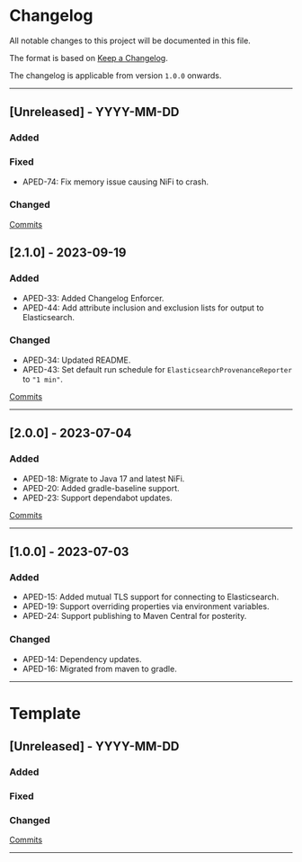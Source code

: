 # Changelog

All notable changes to this project will be documented in this file.

The format is based on [Keep a Changelog](https://keepachangelog.com/en/1.0.0/).

The changelog is applicable from version `1.0.0` onwards.

---

## [Unreleased] - YYYY-MM-DD

### Added

### Fixed

- APED-74: Fix memory issue causing NiFi to crash.

### Changed

[Commits](https://github.com/brightsparklabs/nifi-provenance-reporting-bundle/compare/2.1.0...develop)

## [2.1.0] - 2023-09-19

### Added

- APED-33: Added Changelog Enforcer.
- APED-44: Add attribute inclusion and exclusion lists for output to Elasticsearch.

### Changed

- APED-34: Updated README.
- APED-43: Set default run schedule for `ElasticsearchProvenanceReporter` to `"1 min"`.

[Commits](https://github.com/brightsparklabs/nifi-provenance-reporting-bundle/compare/2.0.0...2.1.0)

---

## [2.0.0] - 2023-07-04

### Added

- APED-18: Migrate to Java 17 and latest NiFi.
- APED-20: Added gradle-baseline support.
- APED-23: Support dependabot updates.

[Commits](https://github.com/brightsparklabs/nifi-provenance-reporting-bundle/compare/1.0.0...2.0.0)

---

## [1.0.0] - 2023-07-03

### Added

- APED-15: Added mutual TLS support for connecting to Elasticsearch.
- APED-19: Support overriding properties via environment variables.
- APED-24: Support publishing to Maven Central for posterity.

### Changed

- APED-14: Dependency updates.
- APED-16: Migrated from maven to gradle.

---

# Template

## [Unreleased] - YYYY-MM-DD

### Added

### Fixed

### Changed

[Commits](https://github.com/brightsparklabs/nifi-provenance-reporting-bundle/compare/2.0.0...)

---

